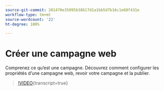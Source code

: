 ```yaml
---
source-git-commit: 201470e35095b38617d1a1bb5d7b16c1e60f431e
workflow-type: tm+mt
source-wordcount: '22'
ht-degree: 100%

---
```

# Créer une campagne web

Comprenez ce qu’est une campagne. Découvrez comment configurer les propriétés d’une campagne web, revoir votre campagne et la publier.

>[!VIDEO](https://video.tv.adobe.com/v/3449983/?quality=12&learn=on&captions=fre_fr){transcript=true}
